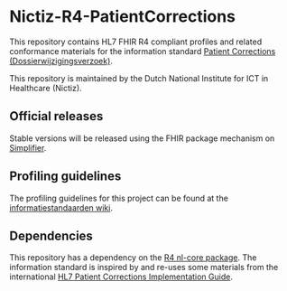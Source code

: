 # Nictiz-R4-PatientCorrections

This repository contains HL7 FHIR R4 compliant profiles and related conformance materials for the information standard [Patient Corrections (Dossierwijzigingsverzoek)](https://informatiestandaarden.nictiz.nl/wiki/Landingspagina_Dossierwijzigingsverzoek).

This repository is maintained by the Dutch National Institute for ICT in Healthcare (Nictiz).

## Official releases

Stable versions will be released using the FHIR package mechanism on [Simplifier](https://simplifier.net/packages).

## Profiling guidelines

The profiling guidelines for this project can be found at the [informatiestandaarden wiki](http://informatiestandaarden.nictiz.nl/wiki/FHIR:V1.0_FHIR_Profiling_Guidelines_R4).

## Dependencies

This repository has a dependency on the [R4 nl-core package](https://simplifier.net/packages/nictiz.fhir.nl.r4.nl-core). The information standard is inspired by and re-uses some materials from the international [HL7 Patient Corrections Implementation Guide](https://build.fhir.org/ig/HL7/fhir-patient-correction/index.html).
